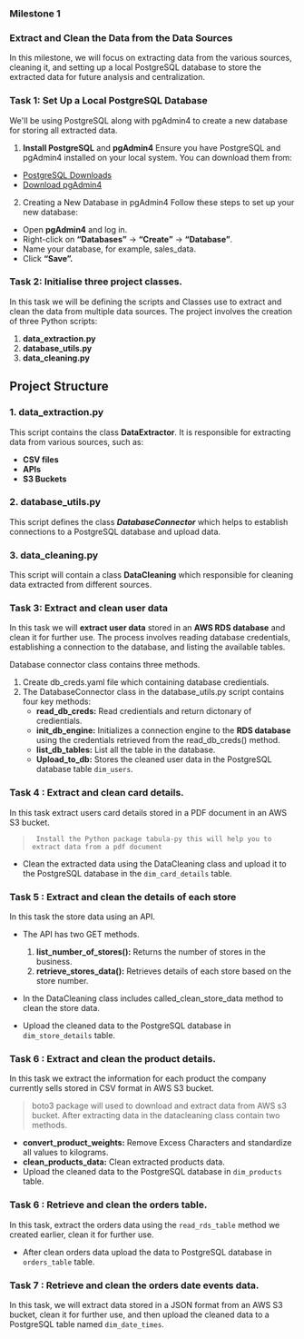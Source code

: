 
### Milestone 1
### Extract and Clean the Data from the Data Sources
In this milestone, we will focus on extracting data from the various sources, cleaning it, and setting up a local PostgreSQL database to store the extracted data for future analysis and centralization.

### Task 1: Set Up a Local PostgreSQL Database
We'll be using PostgreSQL along with pgAdmin4 to create a new database for storing all extracted data.

1. **Install PostgreSQL** and **pgAdmin4**
Ensure you have PostgreSQL and pgAdmin4 installed on your local system. You can download them from:
- [PostgreSQL Downloads](https://www.postgresql.org/download/)
- [Download pgAdmin4](https://www.pgadmin.org/download/)
2. Creating a New Database in pgAdmin4
Follow these steps to set up your new database:
- Open **pgAdmin4** and log in.
- Right-click on **“Databases”** → **“Create”** → **“Database”**.
- Name your database, for example, sales_data.
- Click **“Save”.**

### Task 2: Initialise three project classes.
In this task we will be defining the scripts and Classes use to extract and clean the data from multiple data sources.
The project involves the creation of three Python scripts:
1. **data_extraction.py**
2. **database_utils.py**
3. **data_cleaning.py**

## Project Structure

### 1. data_extraction.py
This script contains the class **DataExtractor**. It is responsible for extracting data from various sources, such as:
- **CSV files**
- **APIs**
- **S3 Buckets**

### 2. database_utils.py
This script defines the class ***DatabaseConnector*** which helps to establish connections to a PostgreSQL database and upload data.

### 3. data_cleaning.py 
This script will contain a class **DataCleaning** which responsible for cleaning data extracted from different sources.

### Task 3: Extract and clean user data
In this task we will **extract user data**  stored in an **AWS RDS database** and clean it for further use.
The process involves reading database credentials, establishing a connection to the database, and listing the available tables.

Database connector class contains three methods.
1. Create db_creds.yaml file which containing database credientials.
2. The DatabaseConnector class in the database_utils.py script contains four key methods:
    - **read_db_creds:** Read credientials and return dictonary of credientials. 
    - **init_db_engine:**  Initializes a connection engine to the **RDS database** using the credentials retrieved from the read_db_creds() method.
    - **list_db_tables:** List all the table in the database.
    - **Upload_to_db:** Stores the cleaned user data in the PostgreSQL database table `dim_users`.

###  Task 4 : Extract and clean card details.
In this task extract users card details stored in a PDF document in an AWS S3 bucket. 
> ``` Install the Python package tabula-py this will help you to extract data from a pdf document```
- Clean the extracted data using the DataCleaning class and upload it to the PostgreSQL database in the `dim_card_details` table.

### Task 5 : Extract and clean the details of each store
In this task the store data using an API.
- The API has two GET methods. 
    1. **list_number_of_stores():** Returns the number of stores in the business.
    2. **retrieve_stores_data():** Retrieves details of each store based on the store number.

- In the DataCleaning class includes called_clean_store_data method to clean the store data.
- Upload the cleaned data to the PostgreSQL database in `dim_store_details` table.

### Task 6 : Extract and clean the product details.
In this task we extract the information for each product the company currently sells stored in CSV format in AWS S3 bucket.
> boto3 package will used to download and extract data from AWS s3 bucket.
After extracting data in the datacleaning class contain two methods.
- **convert_product_weights:** Remove Excess Characters and standardize all values to kilograms.
- **clean_products_data:** Clean extracted products data.
- Upload the cleaned data to the PostgreSQL database in `dim_products` table.

### Task 6 : Retrieve and clean the orders table.
In this task, extract the orders data using the `read_rds_table` method we created earlier, clean it for further use.
- After clean orders data upload the data to PostgreSQL database in `orders_table` table.

### Task 7 : Retrieve and clean the orders date events data.
In this task, we will extract data stored in a JSON format from an AWS S3 bucket, clean it for further use, and then upload the cleaned data to a PostgreSQL table named `dim_date_times`.